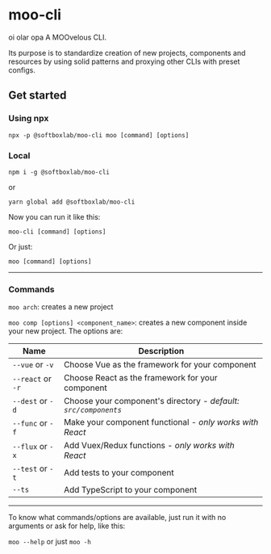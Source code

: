 # moo-cli
oi olar opa
A MOOvelous CLI.

Its purpose is to standardize creation of new projects, components and resources by using solid patterns and proxying other CLIs with preset configs.

## Get started

### Using npx

`npx -p @softboxlab/moo-cli moo [command] [options]`

### Local

`npm i -g @softboxlab/moo-cli`

or

`yarn global add @softboxlab/moo-cli`

Now you can run it like this:

`moo-cli [command] [options]`

Or just:

`moo [command] [options]`

---

### Commands

`moo arch`: creates a new project

`moo comp [options] <component_name>`: creates a new component inside your new project. The options are:

Name | Description
--- | ---
`--vue` or `-v` | Choose Vue as the framework for your component
`--react` or `-r` | Choose React as the framework for your component
`--dest` or `-d` | Choose your component's directory - *default: `src/components`*
`--func` or `-f` | Make your component functional - *only works with React*
`--flux` or `-x` | Add Vuex/Redux functions - *only works with React*
`--test` or `-t` | Add tests to your component
`--ts` | Add TypeScript to your component

---

To know what commands/options are available, just run it with no arguments or ask for help, like this:

`moo --help` or just `moo -h`
